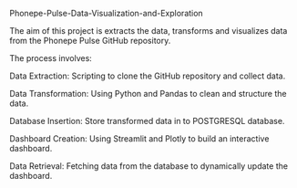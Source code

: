 
Phonepe-Pulse-Data-Visualization-and-Exploration

The aim of this project is extracts the data, transforms and visualizes data from the Phonepe Pulse GitHub repository. 

The process involves:

Data Extraction: Scripting to clone the GitHub repository and collect data.

Data Transformation: Using Python and Pandas to clean and structure the data.

Database Insertion: Store transformed data in to POSTGRESQL database.

Dashboard Creation: Using Streamlit and Plotly to build an interactive dashboard.

Data Retrieval: Fetching data from the database to dynamically update the dashboard.
